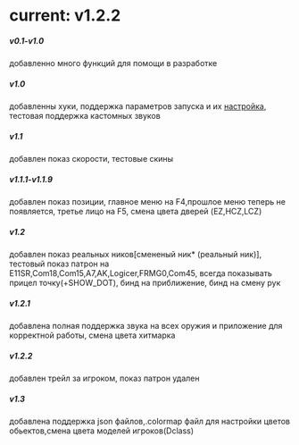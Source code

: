 # current: v1.2.2

##### v0.1-v1.0
добавленно много функций для помощи в разработке
##### v1.0 
добавленны хуки, поддержка параметров запуска и их [настройка](https://z.spawnkillcity.cloudns.nz/slm/#Settings), тестовая поддержка кастомных звуков
##### v1.1 
добавлен показ скорости, тестовые скины
##### v1.1.1-v1.1.9
добавлен показ позиции, главное меню на F4,прошлое меню теперь не появляется, третье лицо на F5, смена цвета дверей (EZ,HCZ,LCZ)
##### v1.2 
добавлен показ реальных ников[смененый ник* (реальный ник)], тестовый показ патрон на E11SR,Com18,Com15,A7,AK,Logicer,FRMG0,Com45, всегда показывать прицел точку(+SHOW_DOT), бинд на приближение, бинд на смену рук
##### v1.2.1
добавлена полная поддержка звука на всех оружия и приложение для корректной работы, смена цвета хитмарка
##### v1.2.2
добавлен трейл за игроком, показ патрон удален
##### v1.3
добавлена поддержка json файлов,.colormap файл для настройки цветов обьектов,смена цвета моделей игроков(Dclass)
